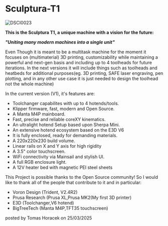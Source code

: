 # Sculptura-T1

![DSCI0023](https://github.com/user-attachments/assets/8ce202cc-6661-4a3f-aa82-90043cb3f4e2)

**This is the Sculptura T1, a unique machine with a vision for the future:**

**_"Uniting many modern machines into a single unit"_**

Even Though it is meant to be a multitask machine for the moment it focuses on (multimaterial) 3D printing, customizability while maintaining a powerful and next-gen basis and including up to 4 toolheads for future iterations. In the next versions it will include things such as toolheads and heatbeds for additional purposes(eg. 3D printing, SAFE laser engraving, pen plotting, and in any other use case it is just needed to design the toolhead not the whole machine)


In the current version (V1), it's features are:
- Toolchanger capabilites with up to 4 hotends/tools.
- Klipper firmware, fast, modern and Open Source.
- A Manta M4P mainboard.
- Fast, precise and reliable coreXY kinematics.
- An ultralight hotend Setup based upon Sherpa Mini.
- An extensive hotend ecosystem based on the E3D V6
- It is fully enclosed, ready for demanding materials.
- A 220x220x230 build volume.
- Linear rails on X and Y axis for high rigidity
- A 3.5" color touchscreen.
- WiFi connectivity via Mainsail and stylish UI.
- A full RGB enclosure light.
- A 12V heater bed with magnetic PEI steel sheets

This Project is possible thanks to the Open Source community!
So I would like to thank all of the people that contribute to it and in particular: 
- Voron Design (Trident, V2.4R2)
- Prusa Research (Prusa XL,Prusa MK2(My first 3D printer)
- E3D (Toolchanger,V6 hotend)
- BigTreeTech (Manta M4P,TFT35 touchscreen)


posted by Tomas Horacek on 25/03/2025
